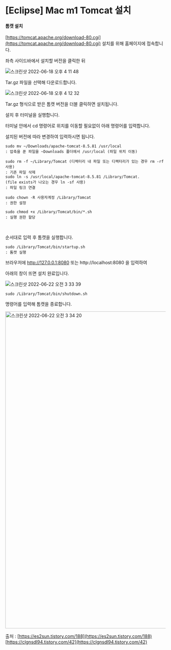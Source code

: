 # [Eclipse] Mac m1 Tomcat 설치 



#### 톰캣 설치

[https://tomcat.apache.org/download-80.cgi](https://tomcat.apache.org/download-80.cgi) 설치를 위해 홈페이지에 접속합니다.



좌측 사이드바에서 설치할 버전을 클릭한 뒤 

![스크린샷 2022-06-18 오후 4 11 48](https://user-images.githubusercontent.com/101630615/174876697-0742d1f7-778c-4896-848c-efe13835cbe7.png)



Tar.gz 파일을 선택해 다운로드합니다.



![스크린샷 2022-06-18 오후 4 12 32](https://user-images.githubusercontent.com/101630615/174876704-53da039b-167b-44dd-9498-47342a2207f4.png)

Tar.gz 형식으로 받은 톰캣 버전을 더블 클릭하면  설치됩니다.



설치 후 터미널을 실행합니다.

터미널 안에서 cd 명령어로 위치를 이동할 필요없이 아래 명령어를 입력합니다.

설치된 버전에 따라 변경하여 입력하시면 됩니다.

```
sudo mv ~/Downloads/apache-tomcat-8.5.81 /usr/local  
: 압축을 푼 파일을 ~Downloads 폴더에서 /usr/local (파일 위치 이동)

sudo rm -f ~/Library/Tomcat (디렉터리 내 파일 또는 디렉터리가 있는 경우 rm -rf 사용)
: 기존 파일 삭제
sudo ln -s /usr/local/apache-tomcat-8.5.81 /Library/Tomcat. 
(file exists가 나오는 경우 ln -sf 사용)
: 파일 링크 연결

sudo chown -R 사용자계정 /Library/Tomcat
: 권한 설정

sudo chmod +x /Library/Tomcat/bin/*.sh
: 실행 권한 할당
```

​           

순서대로 입력 후 톰캣을 실행합니다.

```
sudo /Library/Tomcat/bin/startup.sh 
: 톰캣 실행
```



브라우저에 http://127.0.0.1:8080 또는 http://localhost:8080 을 입력하여

아래의 창이 뜨면 설치 완료입니다.

![스크린샷 2022-06-22 오전 3 33 39](https://user-images.githubusercontent.com/101630615/174876709-69b5d9e1-a691-4508-a23c-4046c7bcdf13.png)





```
sudo /Library/Tomcat/bin/shutdown.sh
```

 명령어를 입력해 톰캣을 종료합니다.



<img width="994" alt="스크린샷 2022-06-22 오전 3 34 20" src="https://user-images.githubusercontent.com/101630615/174876713-9fa0312a-da79-49db-9ac8-a7e2c9b934ed.png">



출처 : [https://es2sun.tistory.com/188](https://es2sun.tistory.com/188)  [https://clgnsdl94.tistory.com/42](https://clgnsdl94.tistory.com/42)

